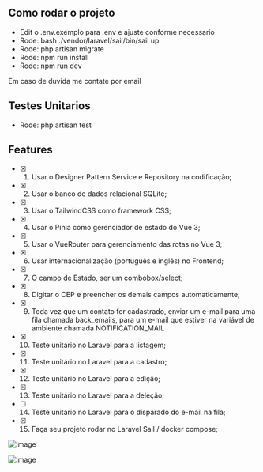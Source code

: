 ## Como rodar o projeto

-   Edit o .env.exemplo para .env e ajuste conforme necessario
-   Rode: bash ./vendor/laravel/sail/bin/sail up
-   Rode: php artisan migrate
-   Rode: npm run install
-   Rode: npm run dev

Em caso de duvida me contate por email

## Testes Unitarios

-   Rode: php artisan test

## Features

- [x] 1. Usar o Designer Pattern Service e Repository na codificação;
- [x] 2. Usar o banco de dados relacional SQLite;
- [x] 3. Usar o TailwindCSS como framework CSS;
- [x] 4. Usar o Pinia como gerenciador de estado do Vue 3;
- [x] 5. Usar o VueRouter para gerenciamento das rotas no Vue 3;
- [x] 6. Usar internacionalização (português e inglês) no Frontend;
- [x] 7. O campo de Estado, ser um combobox/select;
- [x] 8. Digitar o CEP e preencher os demais campos automaticamente;
- [x] 9. Toda vez que um contato for cadastrado, enviar um e-mail para uma fila chamada
back_emails, para um e-mail que estiver na variável de ambiente chamada
NOTIFICATION_MAIL
- [x] 10. Teste unitário no Laravel para a listagem;
- [x] 11. Teste unitário no Laravel para a cadastro;
- [x] 12. Teste unitário no Laravel para a edição;
- [x] 13. Teste unitário no Laravel para a deleção;
- [ ] 14. Teste unitário no Laravel para o disparado do e-mail na fila;
- [x] 15. Faça seu projeto rodar no Laravel Sail / docker compose;

![image](https://github.com/felipecastagnarodecarvalho/ShipSmart-Teste/assets/29080604/cadf672f-8412-43dd-ada1-bd29d66cc66f)

![image](https://github.com/felipecastagnarodecarvalho/ShipSmart-Teste/assets/29080604/c84e914a-9e80-4648-9934-511a831b4465)
